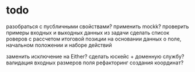 # todo

разобраться с пусбличными свойствами?
применить mockk?
проверить примеры входных и выходных данных из задачи
сделать список роверов с рассчетом итоговой позиции на основании данных о поле, начальном положении и наборе действий

заменить исключение на Either?
сделать юскейс + доменную службу?
валидация входных размеров поля
рефакторинг создания координат?

